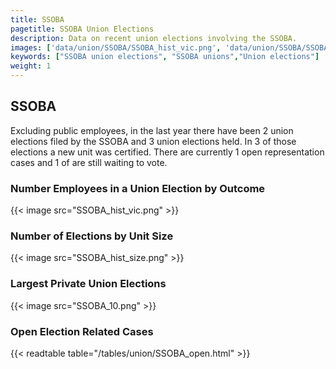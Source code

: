 ```yaml
---
title: SSOBA
pagetitle: SSOBA Union Elections
description: Data on recent union elections involving the SSOBA.
images: ['data/union/SSOBA/SSOBA_hist_vic.png', 'data/union/SSOBA/SSOBA_hist_size.png', 'data/union/SSOBA/SSOBA_10.png']
keywords: ["SSOBA union elections", "SSOBA unions","Union elections"]
weight: 1
---
```

##  SSOBA

Excluding public employees, in the last year there have been 2 union elections filed by the SSOBA and 3 union elections held. In 3 of those elections a new unit was certified. There are currently 1 open representation cases and 1 of are still waiting to vote.

### Number Employees in a Union Election by Outcome
{{< image src="SSOBA_hist_vic.png" >}}

### Number of Elections by Unit Size
{{< image src="SSOBA_hist_size.png" >}}

### Largest Private Union Elections
{{< image src="SSOBA_10.png" >}}

### Open Election Related Cases
{{< readtable table="/tables/union/SSOBA_open.html" >}}

